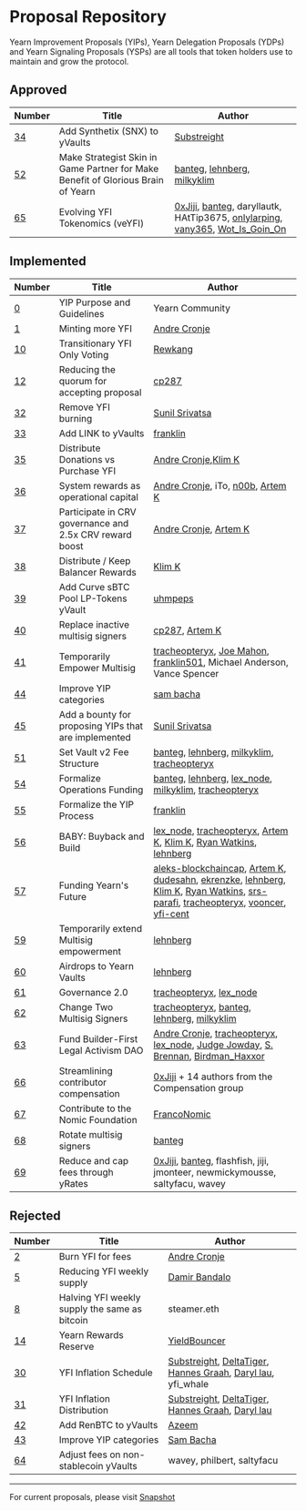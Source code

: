 # Proposal Repository

Yearn Improvement Proposals (YIPs), Yearn Delegation Proposals (YDPs) and Yearn Signaling Proposals (YSPs) are all tools that token holders use to maintain and grow the protocol.

## Approved

| Number                                                                                                             | Title                                                                            | Author                                                                                                                                                                                                                                                                          |
| ------------------------------------------------------------------------------------------------------------------ | -------------------------------------------------------------------------------- | -----------------------------------------------------------------------------------------------------------------------                                                                                                                                                         |
| [34](https://yips.yearn.fi/YIPS/yip-34)                                                                       | Add Synthetix (SNX) to yVaults                                                   | [Substreight](https://github.com/substreight)                                                                                                                                                                                                                                   |
| [52](https://yips.yearn.fi/YIPS/yip-52)                                                                       | Make Strategist Skin in Game Partner for Make Benefit of Glorious Brain of Yearn | [banteg](https://github.com/banteg), [lehnberg](https://github.com/lehnberg), [milkyklim](https://github.com/milkyklim)                                                                                                                                                         |
| [65](https://snapshot.org/#/ybaby.eth/proposal/0x8f7417fa5565d9f46e16618503e8808c36d51b2a9e8217a68c632d7c090d69d9) | Evolving YFI Tokenomics (veYFI)                                                  | [0xJiji](https://gov.yearn.fi/u/0xjiji), [banteg](https://github.com/banteg), daryllautk, HAtTip3675, [onlylarping](https://gov.yearn.fi/u/onlylarping), [vany365](https://gov.yearn.fi/u/vany365), [Wot_Is_Goin_On](https://gov.yearn.fi/u/wot_is_goin_on) |

## Implemented

| Number                                                                                                             | Title                                                   | Author                                                                                                                                                                                                                                                                                                                                                                                                                                                                                                                                                                                 |
| ------------------------------------------------------------------------------------------------------------------ | ------------------------------------------------------- | -------------------------------------------------------------------------------------------------------------------------------------------------------------------------------------------------------------------------------------------------------------------------------------------------------------------------------------------------------------------------------------------------------------------------------------------------------------------------------------------------------------------------------------------------------------------------------------- |
| [0](https://yips.yearn.fi/YIPS/yip-0)                                                                         | YIP Purpose and Guidelines                              | Yearn Community                                                                                                                                                                                                                                                                                                                                                                                                                                                                                                                                                                        |
| [1](https://yips.yearn.fi/YIPS/yip-1)                                                                         | Minting more YFI                                        | [Andre Cronje](https://github.com/andrecronje)                                                                                                                                                                                                                                                                                                                                                                                                                                                                                                                                         |
| [10](https://yips.yearn.fi/YIPS/yip-10)                                                                       | Transitionary YFI Only Voting                           | [Rewkang](https://github.com/rewkang)                                                                                                                                                                                                                                                                                                                                                                                                                                                                                                                                                  |
| [12](https://yips.yearn.fi/YIPS/yip-12)                                                                       | Reducing the quorum for accepting proposal              | [cp287](https://github.com/illlefr4u)                                                                                                                                                                                                                                                                                                                                                                                                                                                                                                                                                  |
| [32](https://yips.yearn.fi/YIPS/yip-32)                                                                       | Remove YFI burning                                      | [Sunil Srivatsa](https://github.com/alphastorm)                                                                                                                                                                                                                                                                                                                                                                                                                                                                                                                                        |
| [33](https://yips.yearn.fi/YIPS/yip-33)                                                                       | Add LINK to yVaults                                     | [franklin](https://github.com/franklin501)                                                                                                                                                                                                                                                                                                                                                                                                                                                                                                                                             |
| [35](https://yips.yearn.fi/YIPS/yip-35)                                                                       | Distribute Donations vs Purchase YFI                    | [Andre Cronje](https://github.com/andrecronje),[Klim K](https://github.com/milkyklim)                                                                                                                                                                                                                                                                                                                                                                                                                                                                                                  |
| [36](https://yips.yearn.fi/YIPS/yip-36)                                                                       | System rewards as operational capital                   | [Andre Cronje](https://github.com/andrecronje), iTo, [n00b](https://github.com/jchi18), [Artem K](https://github.com/banteg)                                                                                                                                                                                                                                                                                                                                                                                                                                                           |
| [37](https://yips.yearn.fi/YIPS/yip-37)                                                                       | Participate in CRV governance and 2.5x CRV reward boost | [Andre Cronje](https://github.com/andrecronje), [Artem K](https://github.com/banteg)                                                                                                                                                                                                                                                                                                                                                                                                                                                                                                   |
| [38](https://yips.yearn.fi/YIPS/yip-38)                                                                       | Distribute / Keep Balancer Rewards                      | [Klim K](https://github.com/milkyklim)                                                                                                                                                                                                                                                                                                                                                                                                                                                                                                                                                 |
| [39](https://yips.yearn.fi/YIPS/yip-39)                                                                       | Add Curve sBTC Pool LP-Tokens yVault                    | [uhmpeps](https://github.com/az)                                                                                                                                                                                                                                                                                                                                                                                                                                                                                                                                                       |
| [40](https://yips.yearn.fi/YIPS/yip-40)                                                                       | Replace inactive multisig signers                       | [cp287](https://github.com/illlefr4u), [Artem K](https://github.com/banteg)                                                                                                                                                                                                                                                                                                                                                                                                                                                                                                            |
| [41](https://yips.yearn.fi/YIPS/yip-41)                                                                       | Temporarily Empower Multisig                            | [tracheopteryx](https://github.com/tracheopteryx), [Joe Mahon](https://github.com/Substreight), [franklin501](https://github.com/franklin501), Michael Anderson, Vance Spencer                                                                                                                                                                                                                                                                                                                                                                                                         |
| [44](https://yips.yearn.fi/YIPS/yip-44)                                                                       | Improve YIP categories                                  | [sam bacha](mailto:sam@freighttrust.com)                                                                                                                                                                                                                                                                                                                                                                                                                                                                                                                                               |
| [45](https://yips.yearn.fi/YIPS/yip-45)                                                                       | Add a bounty for proposing YIPs that are implemented    | [Sunil Srivatsa](https://github.com/alphastorm)                                                                                                                                                                                                                                                                                                                                                                                                                                                                                                                                        |
| [51](https://yips.yearn.fi/YIPS/yip-51)                                                                       | Set Vault v2 Fee Structure                              | [banteg](https://github.com/banteg), [lehnberg](https://github.com/lehnberg), [milkyklim](https://github.com/milkyklim), [tracheopteryx](https://github.com/tracheopteryx)                                                                                                                                                                                                                                                                                                                                                                                                             |
| [54](https://yips.yearn.fi/YIPS/yip-54)                                                                       | Formalize Operations Funding                            | [banteg](https://github.com/banteg), [lehnberg](https://github.com/lehnberg), [lex_node](https://github.com/lex-node), [milkyklim](https://github.com/milkyklim), [tracheopteryx](https://github.com/tracheopteryx)                                                                                                                                                                                                                                                                                                                                                                    |
| [55](https://gov.yearn.fi/t/yip-55-formalize-the-yip-process/7959/7)                                          | Formalize the YIP Process                               | [franklin](https://github.com/franklin501)                                                                                                                                                                                                                                                                                                                                                                                                                                                                                                                                             |
| [56](https://snapshot.org/#/yearn/proposal/Qmb6gBzjvgLMazSrQQGVcjutLNdkVyM2Lh6yckMzdoaHWZ)                         | BABY: Buyback and Build                                 | [lex_node](https://github.com/lex-node), [tracheopteryx](https://github.com/tracheopteryx), [Artem K](https://github.com/banteg), [Klim K](https://github.com/milkyklim), [Ryan Watkins](https://twitter.com/RyanWatkins_), [lehnberg](https://github.com/lehnberg)                                                                                                                                                                                                                                                                                                                    |
| [57](https://snapshot.org/#/yearn/proposal/QmX8oYTSkaXSARYZn7RuQzUufW9bVVQtwJ3zxurWrquS9a)                         | Funding Yearn's Future                                  | [aleks-blockchaincap](https://gov.yearn.fi/u/aleks-blockchaincap/summary), [Artem K](https://github.com/banteg), [dudesahn](https://twitter.com/dudesahn), [ekrenzke](https://gov.yearn.fi/u/ekrenzke), [lehnberg](https://github.com/lehnberg), [Klim K](https://github.com/milkyklim), [Ryan Watkins](https://twitter.com/RyanWatkins_), [srs-parafi](https://gov.yearn.fi/u/srs-parafi/summary), [tracheopteryx](https://github.com/tracheopteryx), [vooncer](https://gov.yearn.fi/u/vooncer/summary), [yfi-cent](https://gov.yearn.fi/u/yfi-cent/summary) |
| [59](https://snapshot.org/#/yearn/proposal/QmdRCXH6BQpNcucoZqAtS5hQKjckE2428qiZoWjxmJXbs3)                         | Temporarily extend Multisig empowerment                 | [lehnberg](https://github.com/lehnberg)                                                                                                                                                                                                                                                                                                                                                                                                                                                                                                                                                |
| [60](https://snapshot.org/#/ybaby.eth/proposal/QmNqAqRKMFcoRjaRYAKCVETij6sjJ4S1293kbpYDMVvcjB)                     | Airdrops to Yearn Vaults                                | [lehnberg](https://github.com/lehnberg)                                                                                                                                                                                                                                                                                                                                                                                                                                                                                                                                                |
| [61](https://snapshot.org/#/ybaby.eth/proposal/QmSMyYeKrRpnA7Xn56o2NtbCUzxmhzCupL7LxMA1reXxq4)                     | Governance 2.0                                          | [tracheopteryx](https://github.com/tracheopteryx), [lex_node](https://github.com/lex-node)                                                                                                                                                                                                                                                                                                                                                                                                                                                                                             |
| [62](https://snapshot.org/#/ybaby.eth/proposal/QmddCbGYbkooZ1zp8oYnbBz6frXLRc9xbkapXcuZcdzmMF)                     | Change Two Multisig Signers                             | [tracheopteryx](https://github.com/tracheopteryx), [banteg](https://github.com/banteg), [lehnberg](https://github.com/lehnberg), [milkyklim](https://github.com/milkyklim)                                                                                                                                                                                                                                                                                                                                                                                                             |
| [63](https://snapshot.org/#/ybaby.eth/proposal/QmPK9AqeoV6v5xeuiTeFcj9Px7y87KMQ1gGhvHft2GMtqE)                     | Fund Builder-First Legal Activism DAO                   | [Andre Cronje](https://github.com/andrecronje), [tracheopteryx](https://github.com/tracheopteryx), [lex_node](https://github.com/lex-node), [Judge Jowday](https://twitter.com/judge_jowday), [S. Brennan](https://twitter.com/SH_Brennan), [Birdman_Haxxor](https://twitter.com/Birdman_Haxxor)                                                                                                                                                                                                                                                                                       |
| [66](https://yearn.snapshot.page/#/proposal/0x804d3765e70d6e4f0f0a225222dadd396cd328595d5fd097b732b36fdf8e6af6)    | Streamlining contributor compensation                   | [0xJiji](https://gov.yearn.fi/u/0xjiji) + 14 authors from the Compensation group                                                                                                                                                                                                                                                                                                                                                                                                                                                                                                  |
| [67](https://snapshot.org/#/ybaby.eth/proposal/0xd1988feec955cb93d42b63b7b4845d35da8f60859f55ec18b3d5609ecd4eb9e2) | Contribute to the Nomic Foundation                      | [FrancoNomic](https://gov.yearn.fi/u/franconomic/summary)                                                                                                                                                                                                                                                                                                                                                                                                                                                                                                                         |
| [68](https://snapshot.org/#/ybaby.eth/proposal/0xc5386b7237f6c90359c56ac6dcb942b99a56a4de8ca60d109f4b999716148734) | Rotate multisig signers                                 | [banteg](https://github.com/banteg)                                                                                                                                                                                                                                                                                                                                                                                                                                                                                                                                                    |
| [69](https://snapshot.org/#/ybaby.eth/proposal/0xe4c2c990eaf4bb4a7a8031c461f5db820bae08fd7b81441d56e8cc0378c44afe) | Reduce and cap fees through yRates                      | [0xJiji](https://gov.yearn.fi/u/0xjiji), [banteg](https://github.com/banteg), flashfish, jiji, jmonteer, newmickymousse, saltyfacu, wavey                                                                                                                                                                                                                                                                                                                                                                                                                                         |

## Rejected

| Number                                       | Title                                         | Author                                                                                                                                                                                            |
| -------------------------------------------- | --------------------------------------------- | ------------------------------------------------------------------------------------------------------------------------------------------------------------------------------------------------- |
| [2](https://yips.yearn.fi/YIPS/yip-2)   | Burn YFI for fees                             | [Andre Cronje](https://github.com/andrecronje)                                                                                                                                                    |
| [5](https://yips.yearn.fi/YIPS/yip-5)   | Reducing YFI weekly supply                    | [Damir Bandalo](https://github.com/sikiriki12)                                                                                                                                                    |
| [8](https://yips.yearn.fi/YIPS/yip-8)   | Halving YFI weekly supply the same as bitcoin | steamer.eth                                                                                                                                                                                       |
| [14](https://yips.yearn.fi/YIPS/yip-14) | Yearn Rewards Reserve                         | [YieldBouncer](https://github.com/yieldbouncer)                                                                                                                                                   |
| [30](https://yips.yearn.fi/YIPS/yip-30) | YFI Inflation Schedule                        | [Substreight](https://github.com/substreight), [DeltaTiger](https://github.com/deltatigernz), [Hannes Graah](https://github.com/Graadient), [Daryl lau](https://github.com/Daryllautk), yfi_whale |
| [31](https://yips.yearn.fi/YIPS/yip-31) | YFI Inflation Distribution                    | [Substreight](https://github.com/substreight), [DeltaTiger](https://github.com/deltatigernz), [Hannes Graah](https://github.com/Graadient), [Daryl lau](https://github.com/Daryllautk)            |
| [42](https://yips.yearn.fi/YIPS/yip-42) | Add RenBTC to yVaults                         | [Azeem](https://github.com/zu-ctrl)                                                                                                                                                               |
| [43](https://yips.yearn.fi/YIPS/yip-43) | Improve YIP categories                        | <a href="mailto:sam@freighttrust.com">Sam Bacha</a>                                                                                                                                               |
| [64](https://yips.yearn.fi/YIPS/yip-43) | Adjust fees on non-stablecoin yVaults         | wavey, philbert, saltyfacu                                                                                                                                            |

---

For current proposals, please visit [Snapshot](https://snapshot.org/#/ybaby.eth)
